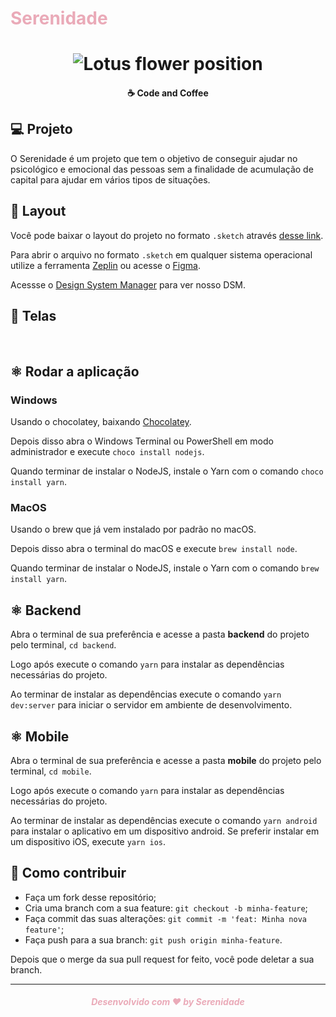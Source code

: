 <h1 style="color: #EAAAB8">Serenidade</h1>

<h1 align="center" >
  <img alt="Lotus flower position" src="https://avatars2.githubusercontent.com/u/68759757?s=200&v=4"/>
</h1>

<h4 align="center">☕ Code and Coffee</h4>

## 💻 Projeto

O Serenidade é um projeto que tem o objetivo de conseguir ajudar no psicológico e emocional das pessoas sem a finalidade de acumulação de capital para ajudar em vários tipos de situações.
## 🔖 Layout

Você pode baixar o layout do projeto no formato `.sketch` através [desse link](https://www.figma.com/file/YHMM04WUmNh2uk9VK96PQX/Serenidade-UI?node-id=0%3A1).

Para abrir o arquivo no formato `.sketch` em qualquer sistema operacional utilize a ferramenta [Zeplin](https://zeplin.io) ou acesse o [Figma](https://www.figma.com/).

Acessse o [Design System Manager](https://www.figma.com/file/T5cICUSrCaZpGrORbW8wC5/DSM-Serenidade?node-id=0%3A1) para ver nosso DSM.

## 🔖 Telas

<p align="center">
    <img alt="" title="" src="images/#1.png">
    <img alt="" title="" src="images/#2.png">
    <img alt="" title="" src="images/#3.png">
    <img alt="" title="" src="images/#4.png">
    <img alt="" title="" src="images/#5.png">
    <img alt="" title="" src="images/#6.png">
    <img alt="" title="" src="images/#7.png">
    <img alt="" title="" src="images/#8.png">
    <img alt="" title="" src="images/#9.png">
</p>

## ⚛ Rodar a aplicação
### Windows
Usando o chocolatey, baixando [Chocolatey](https://chocolatey.org/courses/installation/installing).

Depois disso abra o Windows Terminal ou PowerShell em modo administrador e execute ```choco install nodejs```.

Quando terminar de instalar o NodeJS, instale o Yarn com o comando ```choco install yarn```.
### MacOS
Usando o brew que já vem instalado por padrão no macOS.

Depois disso abra o terminal do macOS e execute ```brew install node```.

Quando terminar de instalar o NodeJS, instale o Yarn com o comando ```brew install yarn```.
## ⚛ Backend
Abra o terminal de sua preferência e acesse a pasta **backend** do projeto pelo terminal, ```cd backend```.

Logo após execute o comando ```yarn``` para instalar as dependências necessárias do projeto.

Ao terminar de instalar as dependências execute o comando ```yarn dev:server``` para iniciar o servidor em ambiente de desenvolvimento.
## ⚛ Mobile
Abra o terminal de sua preferência e acesse a pasta **mobile** do projeto pelo terminal, ```cd mobile```.

Logo após execute o comando ```yarn``` para instalar as dependências necessárias do projeto.

Ao terminar de instalar as dependências execute o comando ```yarn android``` para instalar o aplicativo em um dispositivo android. Se preferir instalar em um dispositivo iOS, execute ```yarn ios```.
## 🤔 Como contribuir

- Faça um fork desse repositório;
- Cria uma branch com a sua feature: `git checkout -b minha-feature`;
- Faça commit das suas alterações: `git commit -m 'feat: Minha nova feature'`;
- Faça push para a sua branch: `git push origin minha-feature`.

Depois que o merge da sua pull request for feito, você pode deletar a sua branch.

---

<h5 align="center" style="color:#EAAAB8">Desenvolvido com ♥ by Serenidade</h5>